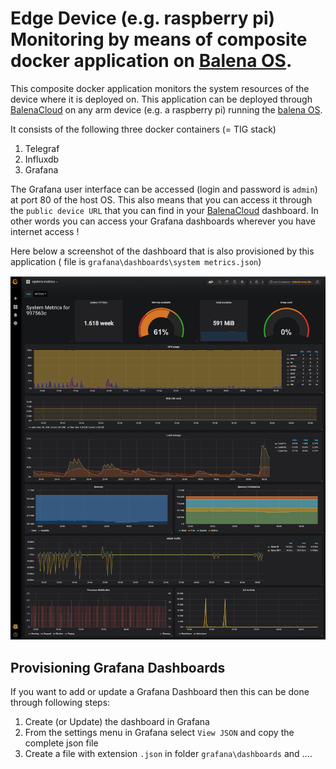 # Edge Device (e.g. raspberry pi) Monitoring by means of composite docker application on [Balena OS](https://www.balena.io/os/).

This composite docker application monitors the system resources of the device where it is deployed on.  This application can be deployed through [BalenaCloud](https://www.balena.io/) on any arm device (e.g. a raspberry pi) running the [balena OS](https://www.balena.io/os/).

It consists of the following three docker containers (= TIG stack)

1. Telegraf
2. Influxdb
3. Grafana

The Grafana user interface can be accessed (login and password is `admin`) at port 80 of the host OS.  This also means that you can access it through the `public device URL` that you can find in your [BalenaCloud](https://www.balena.io/) dashboard.  In other words you can access your Grafana dashboards wherever you have internet access !

Here below a screenshot of the dashboard that is also provisioned by this application ( file is `grafana\dashboards\system metrics.json`)

![system metrics example](./system_metrics_dashboard.png)

## Provisioning Grafana Dashboards

If you want to add or update a Grafana Dashboard then this can be done through following steps:

1. Create (or Update) the dashboard in Grafana
2. From the settings menu in Grafana select `View JSON` and copy the complete json file
3. Create a file with extension `.json` in folder `grafana\dashboards` and ....
